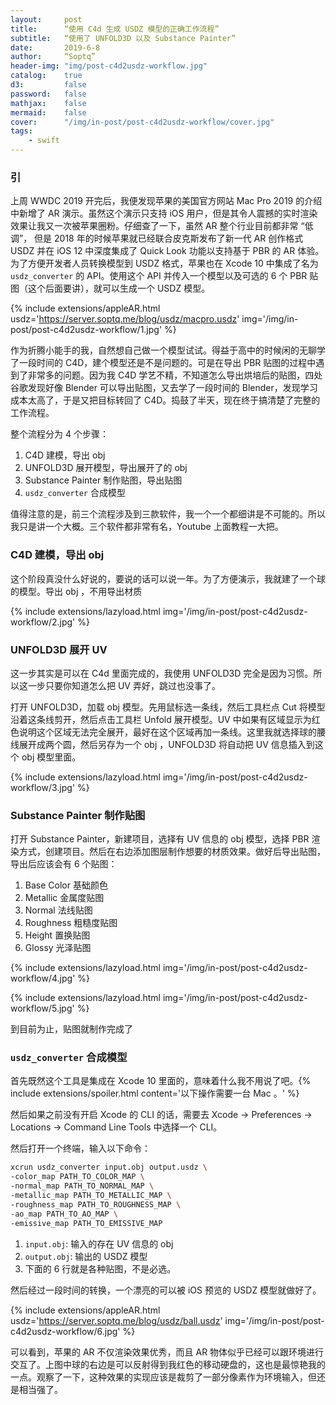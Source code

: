 ```yaml
---
layout:     post
title:      “使用 C4d 生成 USDZ 模型的正确工作流程”
subtitle:   “使用了 UNFOLD3D 以及 Substance Painter”
date:       2019-6-8
author:     “Soptq”
header-img: "img/post-c4d2usdz-workflow.jpg"
catalog:    true
d3:         false
password:   false
mathjax:    false
mermaid:    false
cover:      "/img/in-post/post-c4d2usdz-workflow/cover.jpg"
tags:
    - swift
---
```


### 引

上周 WWDC 2019 开完后，我便发现苹果的美国官方网站 Mac Pro 2019 的介绍中新增了 AR 演示。虽然这个演示只支持 iOS 用户，但是其令人震撼的实时渲染效果让我又一次被苹果圈粉。仔细查了一下，虽然 AR 整个行业目前都非常 “低调”， 但是 2018 年的时候苹果就已经联合皮克斯发布了新一代 AR 创作格式 USDZ 并在 iOS 12 中深度集成了 Quick Look 功能以支持基于 PBR 的 AR 体验。为了方便开发者人员转换模型到 USDZ 格式，苹果也在 Xcode 10 中集成了名为 `usdz_converter` 的 API。使用这个 API 并传入一个模型以及可选的 6 个 PBR 贴图（这个后面要讲），就可以生成一个 USDZ 模型。

{% include extensions/appleAR.html usdz='https://server.soptq.me/blog/usdz/macpro.usdz' img='/img/in-post/post-c4d2usdz-workflow/1.jpg' %}


作为折腾小能手的我，自然想自己做一个模型试试。得益于高中的时候闲的无聊学了一段时间的 C4D，建个模型还是不是问题的。可是在导出 PBR 贴图的过程中遇到了非常多的问题。因为我 C4D 学艺不精，不知道怎么导出烘培后的贴图，四处谷歌发现好像 Blender 可以导出贴图，又去学了一段时间的 Blender，发现学习成本太高了，于是又把目标转回了 C4D。捣鼓了半天，现在终于搞清楚了完整的工作流程。

整个流程分为 4 个步骤：
1. C4D 建模，导出 obj
2. UNFOLD3D 展开模型，导出展开了的 obj
3. Substance Painter 制作贴图，导出贴图
4. `usdz_converter` 合成模型

值得注意的是，前三个流程涉及到三款软件，我一个一个都细讲是不可能的。所以我只是讲一个大概。三个软件都非常有名，Youtube 上面教程一大把。

### C4D 建模，导出 obj

这个阶段真没什么好说的，要说的话可以说一年。为了方便演示，我就建了一个球的模型。导出 obj ，不用导出材质

{% include extensions/lazyload.html img='/img/in-post/post-c4d2usdz-workflow/2.jpg' %}

### UNFOLD3D 展开 UV

这一步其实是可以在 C4d 里面完成的，我使用 UNFOLD3D 完全是因为习惯。所以这一步只要你知道怎么把 UV 弄好，跳过也没事了。

打开 UNFOLD3D，加载 obj 模型。先用鼠标选一条线，然后工具栏点 Cut 将模型沿着这条线剪开，然后点击工具栏 Unfold 展开模型。UV 中如果有区域显示为红色说明这个区域无法完全展开，最好在这个区域再加一条线。这里我就选择球的腰线展开成两个圆，然后另存为一个 obj ，UNFOLD3D 将自动把 UV 信息插入到这个 obj 模型里面。

{% include extensions/lazyload.html img='/img/in-post/post-c4d2usdz-workflow/3.jpg' %}

### Substance Painter 制作贴图

打开 Substance Painter，新建项目，选择有 UV 信息的 obj 模型，选择 PBR 渲染方式，创建项目。然后在右边添加图层制作想要的材质效果。做好后导出贴图，导出后应该会有 6 个贴图：
1. Base Color 基础颜色
2. Metallic 金属度贴图
3. Normal 法线贴图
4. Roughness 粗糙度贴图
5. Height 置换贴图
6. Glossy 光泽贴图

{% include extensions/lazyload.html img='/img/in-post/post-c4d2usdz-workflow/4.jpg' %}

{% include extensions/lazyload.html img='/img/in-post/post-c4d2usdz-workflow/5.jpg' %}

到目前为止，贴图就制作完成了

### `usdz_converter` 合成模型

首先既然这个工具是集成在 Xcode 10 里面的，意味着什么我不用说了吧。{% include extensions/spoiler.html content='以下操作需要一台 Mac 。' %}

然后如果之前没有开启 Xcode 的 CLI 的话，需要去 Xcode -> Preferences -> Locations -> Command Line Tools 中选择一个 CLI。

然后打开一个终端，输入以下命令：

```bash
xcrun usdz_converter input.obj output.usdz \
-color_map PATH_TO_COLOR_MAP \
-normal_map PATH_TO_NORMAL_MAP \
-metallic_map PATH_TO_METALLIC_MAP \
-roughness_map PATH_TO_ROUGHNESS_MAP \
-ao_map PATH_TO_AO_MAP \
-emissive_map PATH_TO_EMISSIVE_MAP
```


1. `input.obj`: 输入的存在 UV 信息的 obj
2. `output.obj`: 输出的 USDZ 模型
3. 下面的 6 行就是各种贴图，不是必选。

然后经过一段时间的转换，一个漂亮的可以被 iOS 预览的 USDZ 模型就做好了。

{% include extensions/appleAR.html usdz='https://server.soptq.me/blog/usdz/ball.usdz' img='/img/in-post/post-c4d2usdz-workflow/6.jpg' %}


可以看到，苹果的 AR 不仅渲染效果优秀，而且 AR 物体似乎已经可以跟环境进行交互了。上图中球的右边是可以反射得到我红色的移动硬盘的，这也是最惊艳我的一点。观察了一下，这种效果的实现应该是裁剪了一部分像素作为环境输入，但还是相当强了。

